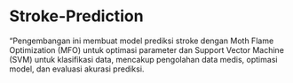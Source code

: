 # Stroke-Prediction
“Pengembangan ini membuat model prediksi stroke dengan Moth Flame Optimization (MFO) untuk optimasi parameter dan Support Vector Machine (SVM) untuk klasifikasi data, mencakup pengolahan data medis, optimasi model, dan evaluasi akurasi prediksi.

